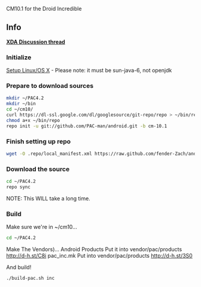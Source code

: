 CM10.1 for the Droid Incredible

## Info
[**XDA Discussion thread**](http://forum.xda-developers.com/showthread.php?p=37860499#post37860499)

### Initialize
[Setup Linux/OS X](http://source.android.com/source/initializing.html) - Please note: it must be sun-java-6, not openjdk

### Prepare to download sources
```bash
mkdir ~/PAC4.2
mkdir ~/bin
cd ~/cm10/
curl https://dl-ssl.google.com/dl/googlesource/git-repo/repo > ~/bin/repo
chmod a+x ~/bin/repo
repo init -u git://github.com/PAC-man/android.git -b cm-10.1
```

### Finish setting up repo
```bash
wget -O .repo/local_manifest.xml https://raw.github.com/fender-Zach/android_device_htc_inc/cm-10.1/Manifest/local_manifest.xml
```

### Download the source
```bash
cd ~/PAC4.2
repo sync 
```
NOTE: This WILL take a long time.

### Build
Make sure we're in ~/cm10...
```bash
cd ~/PAC4.2
```
Make The Vendors)...
Android Products Put it into vendor/pac/products http://d-h.st/C8i
pac_inc.mk Put into vendor/pac/products http://d-h.st/3S0

And build!
```bash
./build-pac.sh inc
```

